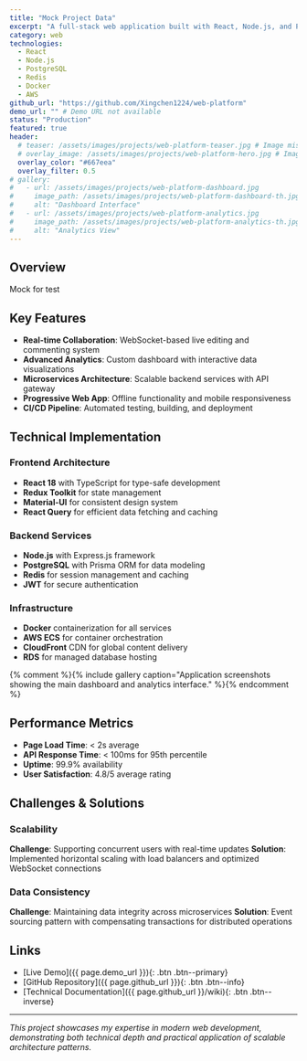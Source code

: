 ```yaml
---
title: "Mock Project Data"
excerpt: "A full-stack web application built with React, Node.js, and PostgreSQL, featuring real-time collaboration and advanced analytics."
category: web
technologies:
  - React
  - Node.js
  - PostgreSQL
  - Redis
  - Docker
  - AWS
github_url: "https://github.com/Xingchen1224/web-platform"
demo_url: "" # Demo URL not available
status: "Production"
featured: true
header:
  # teaser: /assets/images/projects/web-platform-teaser.jpg # Image missing
  # overlay_image: /assets/images/projects/web-platform-hero.jpg # Image missing
  overlay_color: "#667eea"
  overlay_filter: 0.5
# gallery:
#   - url: /assets/images/projects/web-platform-dashboard.jpg
#     image_path: /assets/images/projects/web-platform-dashboard-th.jpg
#     alt: "Dashboard Interface"
#   - url: /assets/images/projects/web-platform-analytics.jpg
#     image_path: /assets/images/projects/web-platform-analytics-th.jpg
#     alt: "Analytics View"
---
```


## Overview

Mock for test

## Key Features

- **Real-time Collaboration**: WebSocket-based live editing and commenting system
- **Advanced Analytics**: Custom dashboard with interactive data visualizations
- **Microservices Architecture**: Scalable backend services with API gateway
- **Progressive Web App**: Offline functionality and mobile responsiveness
- **CI/CD Pipeline**: Automated testing, building, and deployment

## Technical Implementation

### Frontend Architecture
- **React 18** with TypeScript for type-safe development
- **Redux Toolkit** for state management
- **Material-UI** for consistent design system
- **React Query** for efficient data fetching and caching

### Backend Services
- **Node.js** with Express.js framework
- **PostgreSQL** with Prisma ORM for data modeling
- **Redis** for session management and caching
- **JWT** for secure authentication

### Infrastructure
- **Docker** containerization for all services
- **AWS ECS** for container orchestration
- **CloudFront** CDN for global content delivery
- **RDS** for managed database hosting

{% comment %}{% include gallery caption="Application screenshots showing the main dashboard and analytics interface." %}{% endcomment %}

## Performance Metrics

- **Page Load Time**: < 2s average
- **API Response Time**: < 100ms for 95th percentile
- **Uptime**: 99.9% availability
- **User Satisfaction**: 4.8/5 average rating

## Challenges & Solutions

### Scalability
**Challenge**: Supporting concurrent users with real-time updates
**Solution**: Implemented horizontal scaling with load balancers and optimized WebSocket connections

### Data Consistency
**Challenge**: Maintaining data integrity across microservices
**Solution**: Event sourcing pattern with compensating transactions for distributed operations

## Links

- [Live Demo]({{ page.demo_url }}){: .btn .btn--primary}
- [GitHub Repository]({{ page.github_url }}){: .btn .btn--info}
- [Technical Documentation]({{ page.github_url }}/wiki){: .btn .btn--inverse}

---

*This project showcases my expertise in modern web development, demonstrating both technical depth and practical application of scalable architecture patterns.*